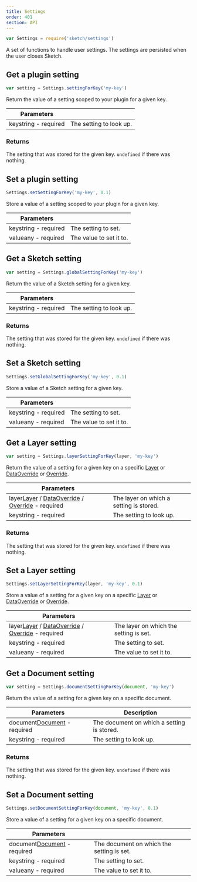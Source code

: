 ```yaml
---
title: Settings
order: 401
section: API
---
```


```js
var Settings = require('sketch/settings')
```

A set of functions to handle user settings. The settings are persisted when the user closes Sketch.

## Get a plugin setting

```js
var setting = Settings.settingForKey('my-key')
```

Return the value of a setting scoped to your plugin for a given key.

| Parameters                                         |                         |
| -------------------------------------------------- | ----------------------- |
| key<span class="arg-type">string - required</span> | The setting to look up. |

### Returns

The setting that was stored for the given key. `undefined` if there was nothing.

## Set a plugin setting

```js
Settings.setSettingForKey('my-key', 0.1)
```

Store a value of a setting scoped to your plugin for a given key.

| Parameters                                         |                         |
| -------------------------------------------------- | ----------------------- |
| key<span class="arg-type">string - required</span> | The setting to set.     |
| value<span class="arg-type">any - required</span>  | The value to set it to. |

## Get a Sketch setting

```js
var setting = Settings.globalSettingForKey('my-key')
```

Return the value of a Sketch setting for a given key.

| Parameters                                         |                         |
| -------------------------------------------------- | ----------------------- |
| key<span class="arg-type">string - required</span> | The setting to look up. |

### Returns

The setting that was stored for the given key. `undefined` if there was nothing.

## Set a Sketch setting

```js
Settings.setGlobalSettingForKey('my-key', 0.1)
```

Store a value of a Sketch setting for a given key.

| Parameters                                         |                         |
| -------------------------------------------------- | ----------------------- |
| key<span class="arg-type">string - required</span> | The setting to set.     |
| value<span class="arg-type">any - required</span>  | The value to set it to. |

## Get a Layer setting

```js
var setting = Settings.layerSettingForKey(layer, 'my-key')
```

Return the value of a setting for a given key on a specific [Layer](#layer) or [DataOverride](#dataoverride) or [Override](#override).

| Parameters                                                                                                            |                                         |
| --------------------------------------------------------------------------------------------------------------------- | --------------------------------------- |
| layer<span class="arg-type">[Layer](#layer) / [DataOverride](#dataoverride) / [Override](#override) - required</span> | The layer on which a setting is stored. |
| key<span class="arg-type">string - required</span>                                                                    | The setting to look up.                 |

### Returns

The setting that was stored for the given key. `undefined` if there was nothing.

## Set a Layer setting

```js
Settings.setLayerSettingForKey(layer, 'my-key', 0.1)
```

Store a value of a setting for a given key on a specific [Layer](#layer) or [DataOverride](#dataoverride) or [Override](#override).

| Parameters                                                                                                            |                                        |
| --------------------------------------------------------------------------------------------------------------------- | -------------------------------------- |
| layer<span class="arg-type">[Layer](#layer) / [DataOverride](#dataoverride) / [Override](#override) - required</span> | The layer on which the setting is set. |
| key<span class="arg-type">string - required</span>                                                                    | The setting to set.                    |
| value<span class="arg-type">any - required</span>                                                                     | The value to set it to.                |

## Get a Document setting

```js
var setting = Settings.documentSettingForKey(document, 'my-key')
```

Return the value of a setting for a given key on a specific document.

| Parameters                                                             | Description                                |
| ---------------------------------------------------------------------- | ------------------------------------------ |
| document<span class="arg-type">[Document](#document) - required</span> | The document on which a setting is stored. |
| key<span class="arg-type">string - required</span>                     | The setting to look up.                    |

### Returns

The setting that was stored for the given key. `undefined` if there was nothing.

## Set a Document setting

```js
Settings.setDocumentSettingForKey(document, 'my-key', 0.1)
```

Store a value of a setting for a given key on a specific document.

| Parameters                                                             |                                           |
| ---------------------------------------------------------------------- | ----------------------------------------- |
| document<span class="arg-type">[Document](#document) - required</span> | The document on which the setting is set. |
| key<span class="arg-type">string - required</span>                     | The setting to set.                       |
| value<span class="arg-type">any - required</span>                      | The value to set it to.                   |
